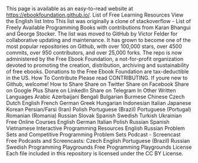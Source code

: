 This page is available as an easy-to-read website at https://ebookfoundation.github.io/. List of Free Learning Resources View the English list Intro This list was originally a clone of stackoverflow - List of Freely Available Programming Books with contributions from Karan Bhangui and George Stocker. The list was moved to GitHub by Victor Felder for collaborative updating and maintenance. It has grown to become one of the most popular repositories on Github, with over 100,000 stars, over 4500 commits, over 950 contributors, and over 25,000 forks. The repo is now administered by the Free Ebook Foundation, a not-for-profit organization devoted to promoting the creation, distribution, archiving and sustainability of free ebooks. Donations to the Free Ebook Foundation are tax-deductible in the US. How To Contribute Please read CONTRIBUTING. If youre new to Github, welcome! How to Share Share on Twitter Share on Facebook Share on Google Plus Share on LinkedIn Share on Telegram In Other Written Languages Arabic Azerbaijani Bengali Bulgarian Burmese Chinese Czech Dutch English French German Greek Hungarian Indonesian Italian Japanese Korean Persian/Farsi (Iran) Polish Portuguese (Brazil) Portuguese (Portugal) Romanian (Romania) Russian Slovak Spanish Swedish Turkish Ukrainian Free Online Courses English German Italian Polish Russian Spanish Vietnamese Interactive Programming Resources English Russian Problem Sets and Competitive Programming Problem Sets Podcast - Screencast Free Podcasts and Screencasts: Czech English Portuguese (Brazil) Russian Swedish Programming Playgrounds Free Programming Playgrounds License Each file included in this repository is licensed under the CC BY License.